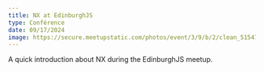 ```yaml
---
title: NX at EdinburghJS
type: Conférence
date: 09/17/2024
image: https://secure.meetupstatic.com/photos/event/3/9/b/2/clean_515474770.webp
---
```


A quick introduction about NX during the EdinburghJS meetup.
